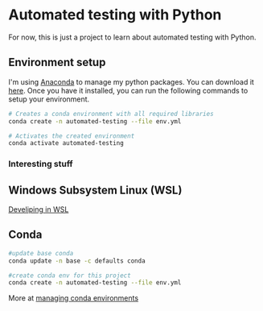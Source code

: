 # Automated testing with Python

For now, this is just a project to learn about automated testing with Python.

## Environment setup

I'm using [Anaconda](https://www.anaconda.com) to manage my python packages. You can download it [here](https://www.anaconda.com/distribution/). Once you have it installed, you can run the following commands to setup your environment.

```bash
# Creates a conda environment with all required libraries
conda create -n automated-testing --file env.yml

# Activates the created environment
conda activate automated-testing
```


### Interesting stuff

## Windows Subsystem Linux (WSL)

[Develiping in WSL](https://code.visualstudio.com/docs/remote/wsl)

## Conda

```bash
#update base conda
conda update -n base -c defaults conda

#create conda env for this project
conda create -n automated-testing --file env.yml

```

More at [managing conda environments](https://docs.conda.io/projects/conda/en/latest/user-guide/tasks/manage-environments.html)
